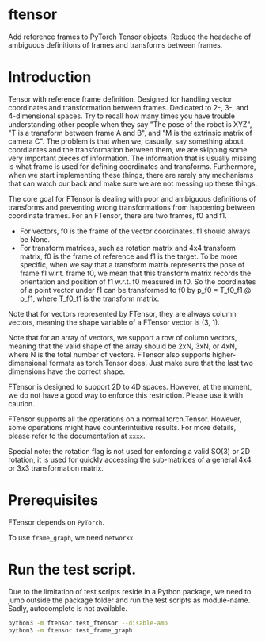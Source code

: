 # ftensor
Add reference frames to PyTorch Tensor objects. Reduce the headache of ambiguous definitions of frames and transforms between frames.

# Introduction

Tensor with reference frame definition. Designed for handling vector coordinates and transformation between frames. Dedicated to 2-, 3-, and 4-dimensional spaces. Try to recall how many times you have trouble understanding other people when they say "The pose of the robot is XYZ", "T is a transform between frame A and B", and "M is the extrinsic matrix of camera C". The problem is that when we, casually, say something about coordiantes and the transformation between them, we are skipping some very important pieces of information. The information that is usually missing is what frame is used for defining coordinates and transforms. Furthermore, when we start implementing these things, there are rarely any mechanisms that can watch our back and make sure we are not messing up these things.
        
The core goal for FTensor is dealing with poor and ambiguous definitions of transforms and preventing wrong transformations from happening between coordinate frames. For an FTensor, there are two frames, f0 and f1.

- For vectors, f0 is the frame of the vector coordinates. f1 should always be None.
- For transform matrices, such as rotation matrix and 4x4 transform matrix, f0 is the frame of reference and f1 is the target. To be more specific, when we say that a transform matrix represents the pose of frame f1 w.r.t. frame f0, we mean that this transform matrix records the orientation and position of f1 w.r.t. f0 measured in f0. So the coordinates of a point vector under f1 can be transformed to f0 by p_f0 = T_f0_f1 @ p_f1, where T_f0_f1 is the transform matrix.
        
Note that for vectors represented by FTensor, they are always column vectors, meaning the shape variable of a FTensor vector is (3, 1).
        
Note that for an array of vectors, we support a row of column vectors, meaning that the valid shape of the array should be 2xN, 3xN, or 4xN, where N is the total number of vectors. FTensor also supports higher-dimensional formats as torch.Tensor does. Just make sure that the last two dimensions have the correct shape.
        
FTensor is designed to support 2D to 4D spaces. However, at the moment, we do not have a good way to enforce this restriction. Please use it with caution.
        
FTensor supports all the operations on a normal torch.Tensor. However, some operations might have counterintuitive results. For more details, please refer to the documentation at `xxxx`.
        
Special note: the rotation flag is not used for enforcing a valid SO(3) or 2D rotation, it is used for quickly accessing the sub-matrices of a general 4x4 or 3x3 transformation matrix.

# Prerequisites

FTensor depends on `PyTorch`. 

To use `frame_graph`, we need `networkx`.

# Run the test script.

Due to the limitation of test scripts reside in a Python package, we need to jump outside the package folder and run the test scripts as module-name. Sadly, autocomplete is not available.

```bash
python3 -m ftensor.test_ftensor --disable-amp
python3 -m ftensor.test_frame_graph
```
